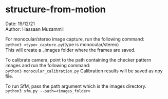 # structure-from-motion

Date: 19/12/21                                   
Author: Hassaan Muzammil

For monocular/stereo image capture, run the following command:                       
```python3 <type>_capture.py```(type is monocular/stereo)                                             
This will create a <type>_images folder where the frames are saved.           

  
To calibrate camera, point to the path containing the checker pattern images and run the following command:                                                  
```python3 monocular_calibration.py``` 
Calibration results will be saved as npy file.                       
  
To run SfM, pass the path argument which is the images directory.                         
```python3 sfm.py --path=<images_folder>```                               


